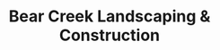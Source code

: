 ---
title: "Bear Creek Landscaping & Construction"
url: /redmond/bear-creek-landscaping-and-construction/
shop: garden centre
---